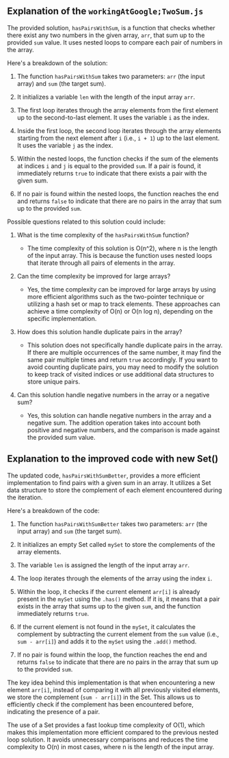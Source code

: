 ## Explanation of the `workingAtGoogle;TwoSum.js`

The provided solution, `hasPairsWithSum`, is a function that checks whether there exist any two numbers in the given array, `arr`, that sum up to the provided `sum` value. It uses nested loops to compare each pair of numbers in the array.

Here's a breakdown of the solution:

1. The function `hasPairsWithSum` takes two parameters: `arr` (the input array) and `sum` (the target sum).

2. It initializes a variable `len` with the length of the input array `arr`.

3. The first loop iterates through the array elements from the first element up to the second-to-last element. It uses the variable `i` as the index.

4. Inside the first loop, the second loop iterates through the array elements starting from the next element after `i` (i.e., `i + 1`) up to the last element. It uses the variable `j` as the index.

5. Within the nested loops, the function checks if the sum of the elements at indices `i` and `j` is equal to the provided `sum`. If a pair is found, it immediately returns `true` to indicate that there exists a pair with the given sum.

6. If no pair is found within the nested loops, the function reaches the end and returns `false` to indicate that there are no pairs in the array that sum up to the provided `sum`.

Possible questions related to this solution could include:

1. What is the time complexity of the `hasPairsWithSum` function?

   - The time complexity of this solution is O(n^2), where n is the length of the input array. This is because the function uses nested loops that iterate through all pairs of elements in the array.

2. Can the time complexity be improved for large arrays?

   - Yes, the time complexity can be improved for large arrays by using more efficient algorithms such as the two-pointer technique or utilizing a hash set or map to track elements. These approaches can achieve a time complexity of O(n) or O(n log n), depending on the specific implementation.

3. How does this solution handle duplicate pairs in the array?

   - This solution does not specifically handle duplicate pairs in the array. If there are multiple occurrences of the same number, it may find the same pair multiple times and return `true` accordingly. If you want to avoid counting duplicate pairs, you may need to modify the solution to keep track of visited indices or use additional data structures to store unique pairs.

4. Can this solution handle negative numbers in the array or a negative sum?
   - Yes, this solution can handle negative numbers in the array and a negative sum. The addition operation takes into account both positive and negative numbers, and the comparison is made against the provided sum value.

## Explanation to the improved code with new Set()

The updated code, `hasPairsWithSumBetter`, provides a more efficient implementation to find pairs with a given sum in an array. It utilizes a Set data structure to store the complement of each element encountered during the iteration.

Here's a breakdown of the code:

1. The function `hasPairsWithSumBetter` takes two parameters: `arr` (the input array) and `sum` (the target sum).

2. It initializes an empty Set called `mySet` to store the complements of the array elements.

3. The variable `len` is assigned the length of the input array `arr`.

4. The loop iterates through the elements of the array using the index `i`.

5. Within the loop, it checks if the current element `arr[i]` is already present in the `mySet` using the `.has()` method. If it is, it means that a pair exists in the array that sums up to the given `sum`, and the function immediately returns `true`.

6. If the current element is not found in the `mySet`, it calculates the complement by subtracting the current element from the `sum` value (i.e., `sum - arr[i]`) and adds it to the `mySet` using the `.add()` method.

7. If no pair is found within the loop, the function reaches the end and returns `false` to indicate that there are no pairs in the array that sum up to the provided `sum`.

The key idea behind this implementation is that when encountering a new element `arr[i]`, instead of comparing it with all previously visited elements, we store the complement (`sum - arr[i]`) in the Set. This allows us to efficiently check if the complement has been encountered before, indicating the presence of a pair.

The use of a Set provides a fast lookup time complexity of O(1), which makes this implementation more efficient compared to the previous nested loop solution. It avoids unnecessary comparisons and reduces the time complexity to O(n) in most cases, where n is the length of the input array.
